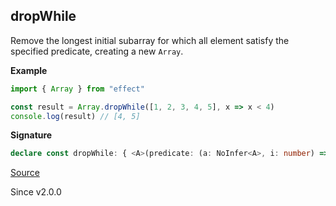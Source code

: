 ## dropWhile

Remove the longest initial subarray for which all element satisfy the specified predicate, creating a new `Array`.

**Example**

```ts
import { Array } from "effect"

const result = Array.dropWhile([1, 2, 3, 4, 5], x => x < 4)
console.log(result) // [4, 5]
```

**Signature**

```ts
declare const dropWhile: { <A>(predicate: (a: NoInfer<A>, i: number) => boolean): (self: Iterable<A>) => Array<A>; <A>(self: Iterable<A>, predicate: (a: A, i: number) => boolean): Array<A>; }
```

[Source](https://github.com/Effect-TS/effect/tree/main/packages/effect/src/Array.ts#L974)

Since v2.0.0